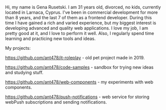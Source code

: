 Hi, my name is Gena Rusetski. I am 31 years old, divorced, no kids, currently located in Larnaca, Cyprus. I've been in commercial development for more than 8 years, and the last 7 of them as a frontend developer. During this time I have gained a rich and varied experience, but my biggest interest is developing advanced and quality web applications. I love my job, I am pretty good at it, and I love to perform it well. Also, I regularly spend time learning and practicing new tools and ideas.

My projects:

https://github.com/ant478/it-roleplay - old pet project made in 2019.

https://github.com/ant478/code-samples - sandbox for trying new ideas and studying stuff.

https://github.com/ant478/web-components - my experiments with web components.

https://github.com/ant478/push-notifications - web service for storing webPush subscriptions and sending notifications.

